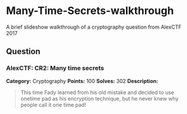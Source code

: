 # Many-Time-Secrets-walkthrough
A brief slideshow walkthrough of a cryptography question from AlexCTF 2017

## Question
### AlexCTF: CR2: Many time secrets

**Category:** Cryptography
**Points:** 100
**Solves:** 302
**Description:**

> This time Fady learned from his old mistake and decided to use onetime pad as
> his encryption technique, but he never knew why people call it one time pad!
